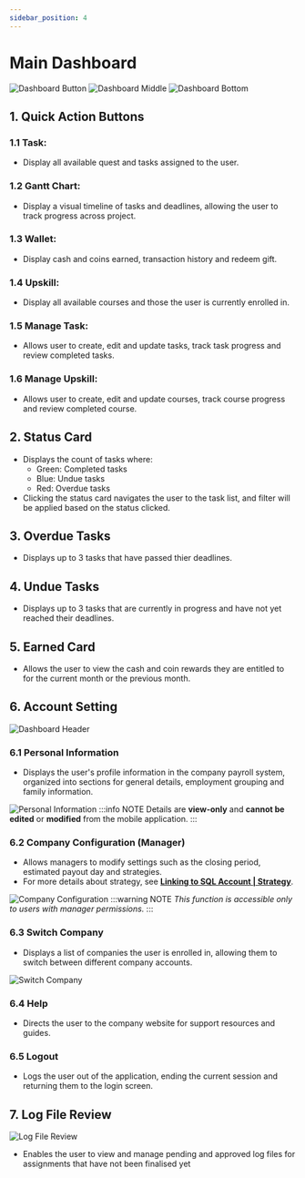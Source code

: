 ```yaml
---
sidebar_position: 4
---
```


# Main Dashboard

![Dashboard Button](../../../static/img/integration/vision/main-dashboard/dashboardButton.png)
![Dashboard Middle](../../../static/img/integration/vision/main-dashboard/dashboardMiddle.png)
![Dashboard Bottom](../../../static/img/integration/vision/main-dashboard/dashboardBottom.png)


## 1. Quick Action Buttons
### 1.1 Task:
- Display all available quest and tasks assigned to the user.

### 1.2 Gantt Chart:
- Display a visual timeline of tasks and deadlines, allowing the user to track progress across project.

### 1.3 Wallet:
- Display cash and coins earned, transaction history and redeem gift.

### 1.4 Upskill:
- Display all available courses and those the user is currently enrolled in.

### 1.5 Manage Task:
- Allows user to create, edit and update tasks, track task progress and review completed tasks.

### 1.6 Manage Upskill:
- Allows user to create, edit and update courses, track course progress and review completed course.

## 2. Status Card
- Displays the count of tasks where: 
    - Green: Completed tasks
    - Blue: Undue tasks
    - Red: Overdue tasks
- Clicking the status card navigates the user to the task list, and filter will be applied based on the status clicked.

## 3. Overdue Tasks
- Displays up to 3 tasks that have passed thier deadlines.

## 4. Undue Tasks
- Displays up to 3 tasks that are currently in progress and have not yet reached their deadlines.

## 5. Earned Card
- Allows the user to view the cash and coin rewards they are entitled to for the current month or the previous month.

## 6. Account Setting
![Dashboard Header](../../../static/img/integration/vision/main-dashboard/dashboardHeader.png)

### 6.1 Personal Information
- Displays the user's profile information in the company payroll system, organized into sections for general details, employment grouping and family information.

![Personal Information](../../../static/img/integration/vision/main-dashboard/personalInformation.png)
:::info NOTE
Details are **view-only** and **cannot be edited** or **modified** from the mobile application.
:::

### 6.2 Company Configuration (Manager)
- Allows managers to modify settings such as the closing period, estimated payout day and strategies. 
- For more details about strategy, see [**Linking to SQL Account | Strategy**](./linking-to-account.md#strategy).

![Company Configuration](../../../static/img/integration/vision/account/predefined-strategy.png)
:::warning NOTE
*This function is accessible only to users with manager permissions.*
:::

### 6.3 Switch Company
- Displays a list of companies the user is enrolled in, allowing them to switch between different company accounts.

![Switch Company](../../../static/img/integration/vision/main-dashboard/switchCompany.png)

### 6.4 Help
- Directs the user to the company website for support resources and guides.

### 6.5 Logout
- Logs the user out of the application, ending the current session and returning them to the login screen.

## 7. Log File Review
![Log File Review](../../../static/img/integration/vision/main-dashboard/logFileReview.png)
- Enables the user to view and manage pending and approved log files for assignments that have not been finalised yet